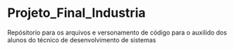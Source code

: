 # Projeto_Final_Industria
Repósitorio para os arquivos e versonamento de código para o auxilido dos alunos do técnico de desenvolvimento de sistemas
